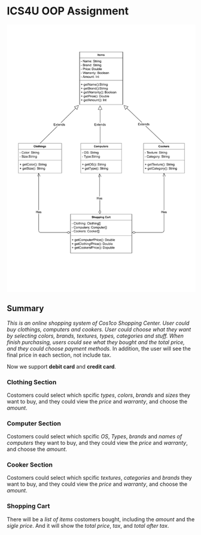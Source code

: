 # ICS4U OOP Assignment


<img src="src/Diagram.pdf"/>

## Summary
*This is an online shopping system of Cos1co Shopping Center. User could buy clothings, computers and cookers. User could choose  what they want by selecting colors, brands, textures, types, categories and stuff. When finish purchasing, users could see what they bought and the total price, and they could choose payment methods.* In addition, the user will see the final price in each section, not include tax.

Now we support **debit card** and **credit card**.

### Clothing Section
Costomers could select which spcific *types*, *colors*, *brands* and *sizes* they want to buy, and they could view the *price* and *warranty*, and choose the *amount*.

### Computer Section
Costomers could select which spcific *OS*, *Types*, *brands* and *names of computers* they want to buy, and they could view the *price* and *warranty*, and choose the *amount*.

### Cooker Section
Costomers could select which spcific *textures*, *categories* and *brands* they want to buy, and they could view the *price* and *warranty*, and choose the *amount*.

### Shopping Cart
There will be a *list of items* costomers bought, including the *amount* and the *sigle price*. And it will show the *total price*, *tax*, and *total after tax*.
